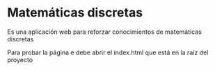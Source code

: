 # Matemáticas discretas 

Es una aplicación web para reforzar conocimientos de matemáticas discretas

Para probar la página e debe abrir el index.html que está en la raíz del proyecto
